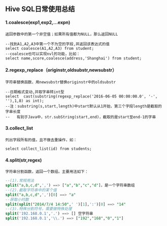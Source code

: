 ## Hive SQL日常使用总结  

#### 1.coalesce(exp1,exp2,...expn)  
    返回参数中的第一个非空值；如果所有值都为NULL，那么返回NULL
```
--找到A1,A2,A3中第一个不为空的字段,并返回该表达式的值
select coalesce(A1,A2,A3) from student;
--coalesce也可以实现nvl的功能，比如：
select name,score,coalesce(address,'Shanghai') from student;
```
#### 2.regexp_replace（originstr,oldsubstr,newsubstr） 
    字符串替换函数，用newsubstr替换originstr中的oldsubstr
```
--日期格式变动,并取字串转int型
select  cast(substring(regexp_replace('2016-06-05 00:00:00.0', '-', ''),1,8) as int);
--注：substring(s,start,length)中start默认从1开始，第三个字段length是截取的字串长度
--   有别于Java中，str.subString(start,end)，截取的是start至end-1的字串
```  

#### 3.collect_list  
    列出字段所有的值，且不做去重操作，如：  
```
select collect_list(id) from students;
```  

#### 4.split(str,regex)
    字符串分割函数，返回一个数组。主要用法如下：
```sql
--(1).常规用法
split("a,b,c,d",',') ==> ["a","b","c","d"]，是一个字符串数组
--(2).截取字符串中的某个值
split("a,b,c,d",',')[0] ==> "a" 
--获取小时数
split(split("2014/7/4 14:50",' ')[1],':')[0] ==> "14"
--(3).特殊分割符号，需要做特殊处理
split('192.168.0.1','.') ==> [] 空字符串
split('192.168.0.1','\\.') ==> ["192","168","0","1"]
```
